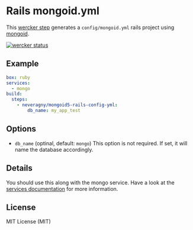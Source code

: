 # Rails mongoid.yml

This [wercker step](http://devcenter.wercker.com/docs/steps) generates a `config/mongoid.yml` rails project using [mongoid](http://mongoid.org).

[![wercker status](https://app.wercker.com/status/0f970597f3b22cab6008a3ab598114e3/s/master "wercker status")](https://app.wercker.com/project/bykey/0f970597f3b22cab6008a3ab598114e3)

## Example

```yml
box: ruby
services:
  - mongo
build:
  steps:
    - neveragny/mongoid5-rails-config-yml:
        db_name: my_app_test
```

## Options

- `db_name`
  (optinal, default: `mongo`)
  This option is not required. If set, it will name the database accordingly.

## Details

You should use this along with the mongo service.
Have a look at the [services documentation](http://devcenter.wercker.com/docs/services) for more information.

## License

MIT License (MIT)
